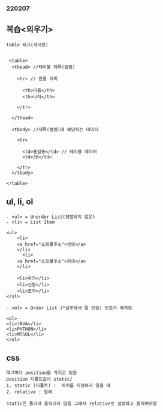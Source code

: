 ### 220207
## 복습<외우기>
    table 태그(게시판)


     <table>
      <thead> //테이블 제목(컬럼)

        <tr> // 한줄 의미

          <th>이름</th>
          <th>나이</th>
       
        </tr>
    
      </thead>

      <tbody> //제목(컬럼)에 해당하는 데이터
        
        <tr>
          
          <td>홍길동</td> // 테이블 데이터
          <td>30</td>
        
        </tr>
      </tbody>

    </table>
###      
## ul, li, ol
    - <ul> = Unorder List(정렬되지 않은)
    - <li> = List Item

    <ul>
        <li>
        <a href="쇼핑몰주소">상의</a>
        </li>
          <li>
        <a href="쇼핑몰주소">하의</a>
        </li>  
       
        <li>하의</li>
        <li>신발</li>
        <li>모자</li>
    </ul>

    - <ol> = Order List (*실무에서 잘 안씀) 번호가 매겨짐

    <ol>
    <li>JAVA</li>
    <li>PYTHON</li>
    <li>MTSQL</li>
    </ol>
    
### 
## css
    태그마다 position을 가지고 있음
    position 디폴트값이 static/
    1. static (디폴트) :  위치를 지정하지 않을 때 
    2. relative : 원래 

    static은 돌이라 움직이지 않음 그래서 relative로 설정하고 움직여야함
    
